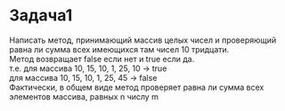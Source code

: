 # Задача1 
Написать метод, принимающий массив целых чисел и проверяющий равна ли сумма всех имеющихся там чисел 10 тридцати.  
Метод возвращает false  если нет и true  если да.  
т.е. для массива 10, 15, 10, 1, 25, 10 -> true  
     для массива 10, 15, 10, 1, 25, 45 -> false  
Фактически, в общем виде метод проверяет равна ли сумма всех элементов массива, равных n  числу m  












